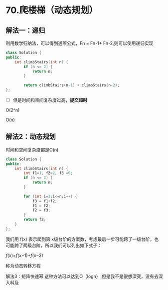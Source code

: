 # 70.爬楼梯（动态规划）

## 解法一：递归

利用数学归纳法，可以得到通项公式，Fn = Fn-1+ Fn-2,则可以使用递归实现

```c++
class Solution {
public:
    int climbStairs(int n) {
        if (n <= 2) {
            return n;
        }
        
        return climbStairs(n-1) + climbStairs(n-2);
};
```

- [ ] 但是时间和空间复杂度过高，**提交超时**

O(2^n)

O(n)

## 解法2：动态规划

时间和空间复杂度都是O(n)

```c++
class Solution {
public:
    int climbStairs(int n) {
        int f1=1, f2=2, f3 =0;
        if (n <= 2) {
            return n;
        }
        
        for (int i=3;i<=n;i++) {
            f3 = f1+f2;
            f1 = f2;
            f2 = f3;
        }
        return f3;
    }
};
```

我们用 f(x) 表示爬到第 x级台阶的方案数，考虑最后一步可能跨了一级台阶，也可能跨了两级台阶，所以我们可以列出如下式子：

*f*(*x*)=*f*(*x*−1)+*f*(*x*−2)

称为动态转移方程

解法3：矩阵快速幂
这种方法可以达到O（logn）,但是我不是很想深究，没有去深入料及
